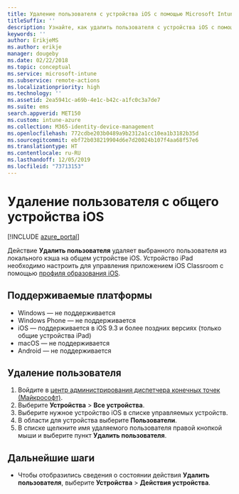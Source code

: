 ```yaml
---
title: Удаление пользователя с устройства iOS с помощью Microsoft Intune
titleSuffix: ''
description: Узнайте, как удалить пользователя с устройства iOS с помощью Intune.
keywords: ''
author: ErikjeMS
ms.author: erikje
manager: dougeby
ms.date: 02/22/2018
ms.topic: conceptual
ms.service: microsoft-intune
ms.subservice: remote-actions
ms.localizationpriority: high
ms.technology: ''
ms.assetid: 2ea5941c-a69b-4e1c-b42c-a1fc0c3a7de7
ms.suite: ems
search.appverid: MET150
ms.custom: intune-azure
ms.collection: M365-identity-device-management
ms.openlocfilehash: 772cdbe203b0489a9b2312a1cc10ea1b3182b35d
ms.sourcegitcommit: ebf72b038219904d6e7d20024b107f4aa68f57e6
ms.translationtype: HT
ms.contentlocale: ru-RU
ms.lasthandoff: 12/05/2019
ms.locfileid: "73713153"
---
```

# <a name="remove-a-user-from-a-shared-ios-device"></a>Удаление пользователя с общего устройства iOS


[!INCLUDE [azure_portal](../includes/azure_portal.md)]

Действие **Удалить пользователя** удаляет выбранного пользователя из локального кэша на общем устройстве iOS. Устройство iPad необходимо настроить для управления приложением iOS Classroom с помощью [профиля образования iOS](../fundamentals/education-settings-configure-ios.md). 

## <a name="supported-platforms"></a>Поддерживаемые платформы

- Windows — не поддерживается
- Windows Phone — не поддерживается
- iOS — поддерживается в iOS 9.3 и более поздних версиях (только общие устройства iPad)
- macOS — не поддерживается
- Android — не поддерживается

## <a name="remove-a-user"></a>Удаление пользователя

1. Войдите в [центр администрирования диспетчера конечных точек (Майкрософт)](https://go.microsoft.com/fwlink/?linkid=2109431).
2. Выберите **Устройства** > **Все устройства**.
3. Выберите нужное устройство iOS в списке управляемых устройств.
4. В области для устройства выберите **Пользователи**.
5. В списке щелкните имя удаляемого пользователя правой кнопкой мыши и выберите пункт **Удалить пользователя**.

## <a name="next-steps"></a>Дальнейшие шаги

- Чтобы отобразились сведения о состоянии действия **Удалить пользователя**, выберите **Устройства** > **Действия устройства**.
